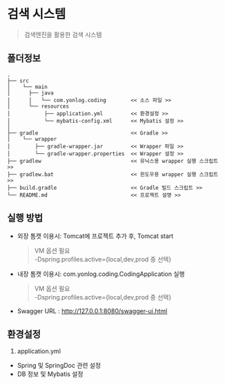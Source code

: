 # 검색 시스템
> 검색엔진을 활용한 검색 시스템

## 폴더정보
```
.
├── src
│    └── main
│      ├── java
│      │   └── com.yonlog.coding        << 소스 파일 >>
│      └── resources
│           ├── application.yml         << 환경설정 >>
│           └── mybatis-config.xml      << Mybatis 설정 >>
│           
├── gradle                              << Gradle >>
│    └── wrapper
│        ├── gradle-wrapper.jar         << Wrapper 파일 >>
│        └── gradle-wrapper.properties  << Wrapper 설정 >>
├── gradlew                             << 유닉스용 wrapper 실행 스크립트 >>
├── gradlew.bat                         << 윈도우용 wrapper 실행 스크립트 >>
├── build.gradle                        << Gradle 빌드 스크립트 >>
└── README.md                           << 프로젝트 설명 >>
```

## 실행 방법
* 외장 톰캣 이용시: Tomcat에 프로젝트 추가 후, Tomcat start
  > VM 옵션 필요  
  -Dspring.profiles.active={local,dev,prod 중 선택}

* 내장 톰캣 이용시: com.yonlog.coding.CodingApplication 실행
  > VM 옵션 필요  
  -Dspring.profiles.active={local,dev,prod 중 선택}

* Swagger URL : <http://127.0.0.1:8080/swagger-ui.html>

## 환경설정
1. application.yml
* Spring 및 SpringDoc 관련 설정  
* DB 정보 및 Mybatis 설정